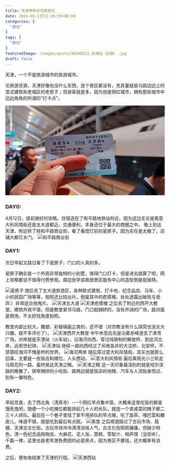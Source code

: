 ```yaml
---
title: 天津特种兵式旅游记
date: 2024-05-13T21:20:59+08:00
categories: [
  "游记"
]
tags: [
  "游记"
]
featuredImage: /images/posts/20240513_天津站（封面）.jpg
draft: false
---
```



天津，一个不是旅游城市的旅游城市。

论旅游资源，天津好像也没什么东西，连个景区都没有，充其量就是马路边边上的意式建筑和老城区的老房子；但游客就是多，因为他是网红城市，拥有那些城市中边边角角的所谓的“打卡点”。

![车票](/images/posts/20240513_天津车票.jpg)
### DAY0:

4月12日，提前做好的攻略，住宿选在了和平路地铁站附近。因为这边无论是离意大利风情街还是五大道都近，交通便利，本身还位于最大的商圈之中。
晚上到达天津，附近转了转和平路商业街，看了看熄灯前的瓷房子。因为实在是太晚了，店铺大都已关门。
![和平路商业街](/images/posts/20240513_和平路商业街.jpg)

### DAY1:

次日早起又路过看了下瓷房子，门口的人真的多。

瓷房子确实是一个外观非常独特的小别墅，值得门口打卡，但是进去就算了吧，网上攻略都说不值得付费参观。南边张学良故居景区服务中心的造型倒是挺独特。

![瓷房子](/images/posts/20240513_瓷房子.jpg)
随后去了五大道旅游区，各种欧式建筑、打卡地、纪念品店、马车、小小的民园广场等等，拍照还比较出片。倒是其中的疙瘩楼，处处透露出破败与诡异:）非常适合拍鬼片。
![天津五大道](/images/posts/20240513_天津五大道.jpg)
![天津疙瘩楼](/images/posts/20240513_天津疙瘩楼.jpg)
之后去了附近的西开大教堂。建筑外观不错，但是教堂紧邻马路，门口挺拥挤的，没有开阔的广场，路对面是商场，不太好找角度拍照。

教堂内部比较大，雕塑、彩玻璃画之类的，还不错（对宗教没有什么探究也没太大兴趣，就不多评价了）。
![天津西开大教堂](/images/posts/20240513_天津西开大教堂.jpg)
中午休息后先是沿着赤峰道去了津湾广场，对岸就是天津站（火车站）。沿海河向西，穿过纯铁制的解放桥，到达河北岸，远观世纪钟。
![天津站](/images/posts/20240513_天津站.jpg)
继续一路向西经过了风格各异的大沽桥，北安桥，不禁感叹海河不愧是桥的世界。
![海河两岸](/images/posts/20240513_海河两岸.jpg)
随后穿过意大利风情街。其实也就那么回事，主要是一些饭店和摊位，人头攒动。
![意大利风情街](/images/posts/20240513_意大利风情街.jpg)
最后乘观光小三轮走马观花的一路，最终抵达天津之眼。
![天津之眼](/images/posts/20240513_天津之眼.jpg)
这一天印象最深刻的就是哈尔滨路的晚餐了，狭窄拥挤的小吃街、路两边就是饭店的地摊、汽车与人流贴身而过，别有一番特色。

### DAY2:
早起觅食，去了西北角（清真寺）-一个网红早点集中营。大概来这里吃饭的都是饿死鬼吧，随便一个小吃摊位都能排起几十人的长队，就连一个卖咸菜的摊子都二三十人排队。最后在一个巷子里找了家不用排队的早点摊，吃了面茶、嘎巴菜和糖皮儿，味道不错，就是吃到最后有点腻。
![美食](/images/posts/20240513_美食.jpg)
之后顺道路过了古玩市场、鼓楼、天津古文化街。古玩市场冷冷清清没啥人气，古文化街熙熙攘攘，但缺少特色，清一色纪念品购物店、大麻花、泥人张、蒸糕、雪梨汁、相声馆（没空听），千篇一律，这里也是老年游免费团的必逛景点，因为景区不要钱，还大概率有消费。

之后，便匆匆结束了天津的行程。
![天津西站](/images/posts/20240513_天津西站.jpg)
